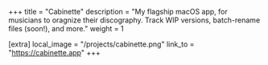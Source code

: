 +++
title = "Cabinette"
description = "My flagship macOS app, for musicians to oragnize their discography. Track WIP versions, batch-rename files (soon!), and more."
weight = 1

[extra]
local_image = "/projects/cabinette.png"
link_to = "https://cabinette.app"
+++
